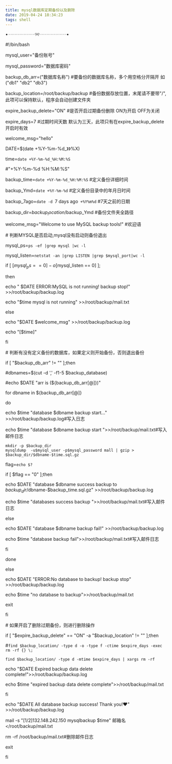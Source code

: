 ```yaml
---
title: mysql数据库定期备份以及删除
date: 2019-04-24 18:34:23
tags: shell
---
```

•┈┈┈┈┈┈୨୧┈┈┈┈┈┈•
<!--more-->
\#!/bin/bash



mysql_user="备份账号"

mysql_password="数据库密码"

backup_db_arr=("数据库名称") #要备份的数据库名称，多个用空格分开隔开 如("db1" "db2" "db3")

backup_location=/root/backup/backup #备份数据存放位置，末尾请不要带"/",此项可以保持默认，程序会自动创建文件夹

expire_backup_delete="ON" #是否开启过期备份删除 ON为开启 OFF为关闭

expire_days=7 #过期时间天数 默认为三天，此项只有在expire_backup_delete开启时有效

welcome_msg="hello"

DATE=$(date +%Y-%m-%d_》》%X)

time=`date +%Y-%m-%d_%H:%M:%S`



\#"+%Y-%m-%d %H:%M:%S"

backup_time=`date +%Y-%m-%d_%H:%M:%S` #定义备份详细时间

backup_Ymd=`date +%Y-%m-%d` #定义备份目录中的年月日时间

backup_7ago=`date -d `7 days ago` +%Y%m%d`  #7天之前的日期

backup_dir=$backup_location/$backup_Ymd #备份文件夹全路径

welcome_msg="Welcome to use MySQL backup tools!" #欢迎语

 <!--more-->

\# 判断MYSQL是否启动,mysql没有启动则备份退出

mysql_ps=`ps -ef |grep mysql |wc -l`

mysql_listen=`netstat -an |grep LISTEN |grep $mysql_port|wc -l`

if [ [$mysql_ps == 0] -o [$mysql_listen == 0] ];

then

echo " $DATE ERROR:MySQL is not running! backup stop!" >>/root/backup/backup.log

echo "$time mysql is not running" >>/root/backup/mail.txt

else

echo  "$DATE $welcome_msg" >>/root/backup/backup.log

echo "[$time]"

fi

 

 \# 判断有没有定义备份的数据库，如果定义则开始备份，否则退出备份

if [ "$backup_db_arr" != "" ];then

\#dbnames=$(cut -d ',' -f1-5 $backup_database)

\#echo  $DATE "arr is (${backup_db_arr[@]})"

for dbname in ${backup_db_arr[@]}

do

echo  $time "database $dbname backup start..." >>/root/backup/backup.log#写入日志

echo $time "database $dbname backup start ">>/root/backup/mail.txt#写入邮件日志

```
mkdir -p $backup_dir
mysqldump  -u$mysql_user -p$mysql_password mall | gzip > $backup_dir/$dbname-$time.sql.gz
```

flag=`echo $?`

if [ $flag == "0" ];then

echo $DATE "database $dbname success backup to $backup_dir/$dbname-$backup_time.sql.gz" >>/root/backup/backup.log

echo $time "databases success backup ">>/root/backup/mail.txt#写入邮件日志

else

echo $DATE "database $dbname backup fail!" >>/root/backup/backup.log

echo $time "database backup fail">>/root/backup/mail.txt#写入邮件日志

fi

 

done

else

echo $DATE "ERROR:No database to backup! backup stop" >>/root/backup/backup.log

echo $time "no database to backup">>/root/backup/mail.txt

exit

fi

\# 如果开启了删除过期备份，则进行删除操作

if [ "$expire_backup_delete" == "ON" -a "$backup_location" != "" ];then

\#`find $backup_location/ -type d -o -type f -ctime $expire_days -exec rm -rf {} \;`

```
find $backup_location/ -type d -mtime $expire_days | xargs rm -rf
```

echo "$DATE Expired backup data delete complete!">>/root/backup/backup.log

echo $time "expired backup data delete complete">>/root/backup/mail.txt

fi

echo "$DATE  All database backup success! Thank you!❤️" >>/root/backup/backup.log

mail -s "[1/2]132.148.242.150 mysqlbackup $time" 邮箱名</root/backup/mail.txt

rm -rf /root/backup/mail.txt#删除邮件日志

exit

fi